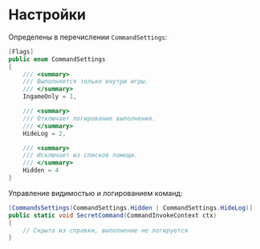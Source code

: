 # Настройки

Определены в перечислении `CommandSettings`:
```cs
[Flags]
public enum CommandSettings
{
    /// <summary>
    /// Выполняется только внутри игры.
    /// </summary>
    IngameOnly = 1,

    /// <summary>
    /// Отключает логирование выполнения.
    /// </summary>
    HideLog = 2,

    /// <summary>
    /// Исключает из списков помощи.
    /// </summary>
    Hidden = 4
}
```

Управление видимостью и логированием команд:
```cs
[CommandsSettings(CommandSettings.Hidden | CommandSettings.HideLog)]
public static void SecretCommand(CommandInvokeContext ctx)
{
    // Скрыта из справки, выполнение не логируется
}
```
